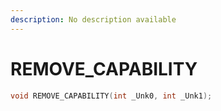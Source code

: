 ```yaml
---
description: No description available 
---
```


# REMOVE_CAPABILITY

```cpp
void REMOVE_CAPABILITY(int _Unk0, int _Unk1);
```